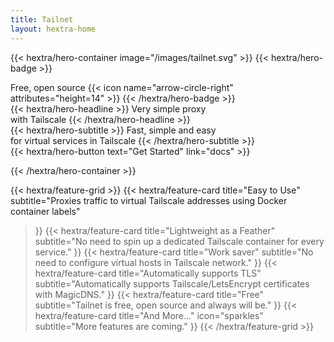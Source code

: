 ```yaml
---
title: Tailnet
layout: hextra-home
---
```

{{< hextra/hero-container image="/images/tailnet.svg" >}}
{{< hextra/hero-badge >}}
  <div class="hx-w-2 hx-h-2 hx-rounded-full hx-bg-primary-400"></div>
  <span>Free, open source</span>
  {{< icon name="arrow-circle-right" attributes="height=14" >}}
{{< /hextra/hero-badge >}}

<div class="hx-mt-6 hx-mb-6">
{{< hextra/hero-headline >}}
  Very simple proxy&nbsp;<br class="sm:hx-block hx-hidden" />with Tailscale
{{< /hextra/hero-headline >}}
</div>

<div class="hx-mb-12">
{{< hextra/hero-subtitle >}}
  Fast, simple and easy&nbsp;<br class="sm:hx-block hx-hidden" />for virtual services in Tailscale
{{< /hextra/hero-subtitle >}}
</div>

<div class="hx-mb-6">
{{< hextra/hero-button text="Get Started" link="docs" >}}
</div>

{{< /hextra/hero-container >}}

<div class="hx-mt-6"></div>

{{< hextra/feature-grid >}}
  {{< hextra/feature-card
    title="Easy to Use"
    subtitle="Proxies traffic to virtual Tailscale addresses using Docker container labels"
  >}}
  {{< hextra/feature-card
    title="Lightweight as a Feather"
    subtitle="No need to spin up a dedicated Tailscale container for every service."
  >}}
  {{< hextra/feature-card
    title="Work saver"
    subtitle="No need to configure virtual hosts in Tailscale network."
  >}}
  {{< hextra/feature-card
    title="Automatically supports TLS"
    subtitle="Automatically supports Tailscale/LetsEncrypt certificates with MagicDNS."
  >}}
  {{< hextra/feature-card
    title="Free"
    subtitle="Tailnet is free, open source and always will be."
  >}}
  {{< hextra/feature-card
    title="And More..."
    icon="sparkles"
    subtitle="More features are coming."
  >}}
{{< /hextra/feature-grid >}}

